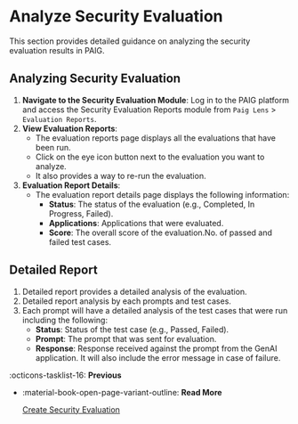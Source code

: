 # Analyze Security Evaluation

This section provides detailed guidance on analyzing the security evaluation results in PAIG.

## Analyzing Security Evaluation
1. **Navigate to the Security Evaluation Module**: Log in to the PAIG platform and access the Security Evaluation Reports module from  `Paig Lens` > `Evaluation Reports`.
2. **View Evaluation Reports**: 
    - The evaluation reports page displays all the evaluations that have been run.
    - Click on the eye icon button next to the evaluation you want to analyze.
    - It also provides a way to re-run the evaluation.
3. **Evaluation Report Details**:
    - The evaluation report details page displays the following information:
        - **Status**: The status of the evaluation (e.g., Completed, In Progress, Failed).
        - **Applications**: Applications that were evaluated.
        - **Score**: The overall score of the evaluation.No. of passed and failed test cases.

## Detailed Report
1. Detailed report provides a detailed analysis of the evaluation.
2. Detailed report analysis by each prompts and test cases.
3. Each prompt will have a detailed analysis of the test cases that were run including the following:
    - **Status**: Status of the test case (e.g., Passed, Failed).
    - **Prompt**: The prompt that was sent for evaluation.
    - **Response**: Response received against the prompt from the GenAI application. It will also include the error message in case of failure.


:octicons-tasklist-16: **Previous**

<div class="grid cards" markdown>

-   :material-book-open-page-variant-outline: __Read More__

    [Create Security Evaluation](create-security-evaluation.md)

</div>